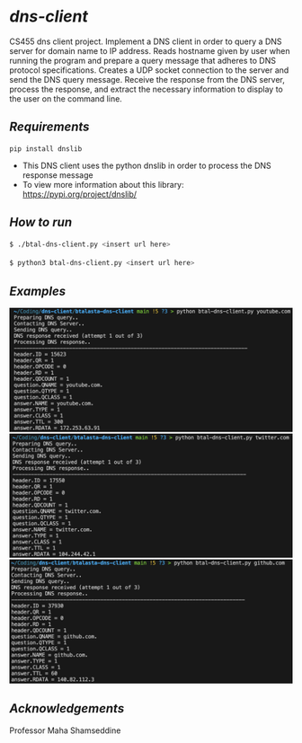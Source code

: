 # ***dns-client***

CS455 dns client project. Implement a DNS client in order to query a DNS server for domain name to IP address. 
Reads hostname given by user when running the program and prepare a query message that adheres to DNS protocol specifications. Creates a UDP socket connection to the server and send the DNS query message. Receive the response from the DNS server, process the response, and extract the necessary information to display to the user on the command line.

## ***Requirements***

```
pip install dnslib
```
* This DNS client uses the python dnslib in order to process the DNS response message
* To view more information about this library: https://pypi.org/project/dnslib/

## ***How to run***

```bash
$ ./btal-dns-client.py <insert url here>

$ python3 btal-dns-client.py <insert url here>
```

## ***Examples***

![example 1][example]
![example 2][example2]
![example 3][example3]

## ***Acknowledgements***

Professor Maha Shamseddine


[example]: ./pictures/example1.png
[example2]: ./pictures/example2.png
[example3]: ./pictures/example3.png